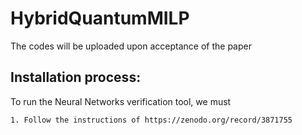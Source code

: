 # HybridQuantumMILP
The codes will be uploaded upon acceptance of the paper


## Installation process:
  To run the Neural Networks verification tool, we must  

    1. Follow the instructions of https://zenodo.org/record/3871755 
